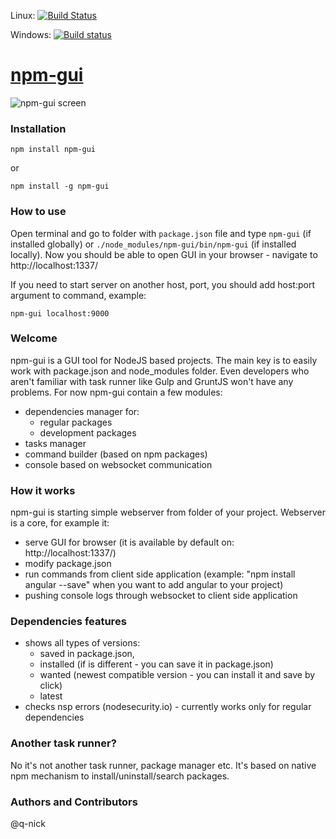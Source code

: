 Linux: [![Build Status](https://travis-ci.org/q-nick/npm-gui.svg)](https://travis-ci.org/q-nick/npm-gui)

Windows: [![Build status](http://img.shields.io/travis/q-nick/npm-gui/master.svg)](https://ci.appveyor.com/project/q-nick/npm-gui)
# [npm-gui](http://q-nick.github.io/npm-gui/)
![npm-gui screen](http://q-nick.github.io/npm-gui/030.png)
### Installation
```
npm install npm-gui
```
or
```
npm install -g npm-gui
```

### How to use

Open terminal and go to folder with ```package.json``` file and type ```npm-gui``` (if installed globally) or ```./node_modules/npm-gui/bin/npm-gui``` (if installed locally).
Now you should be able to open GUI in your browser - navigate to http://localhost:1337/

If you need to start server on another host, port, you should add host:port argument to command, example:

```
npm-gui localhost:9000
```

### Welcome
npm-gui is a GUI tool for NodeJS based projects. The main key is to easily work with package.json and node_modules folder. Even developers who aren't familiar with task runner like Gulp and GruntJS won't have any problems.
For now npm-gui contain a few modules:
- dependencies manager for:
    - regular packages
    - development packages
- tasks manager
- command builder (based on npm packages)
- console based on websocket communication

### How it works
npm-gui is starting simple webserver from folder of your project. Webserver is a core, for example it:
- serve GUI for browser (it is available by default on: http://localhost:1337/)
- modify package.json
- run commands from client side application (example: "npm install angular --save" when you want to add angular to your project)
- pushing console logs through websocket to client side application

### Dependencies features
- shows all types of versions:
    - saved in package.json,
    - installed (if is different - you can save it in package.json)
    - wanted (newest compatible version - you can install it and save by click)
    - latest
- checks nsp errors (nodesecurity.io) - currently works only for regular dependencies

### Another task runner?
No it's not another task runner, package manager etc. It's based on native npm mechanism to install/uninstall/search packages.

### Authors and Contributors
@q-nick

